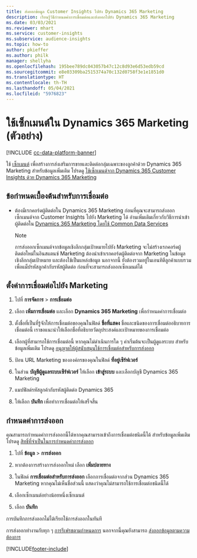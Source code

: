 ```yaml
---
title: ส่งออกข้อมูล Customer Insights ไปยัง Dynamics 365 Marketing
description: เรียนรู้วิธีกำหนดค่าการเชื่อมต่อและส่งออกไปยัง Dynamics 365 Marketing
ms.date: 03/03/2021
ms.reviewer: mhart
ms.service: customer-insights
ms.subservice: audience-insights
ms.topic: how-to
author: pkieffer
ms.author: philk
manager: shellyha
ms.openlocfilehash: 195bee789dc043057b47c12c8d93e6d53edb59cd
ms.sourcegitcommit: e8e03309ba2515374a70c132d0758f3e1e1851d0
ms.translationtype: HT
ms.contentlocale: th-TH
ms.lasthandoff: 05/04/2021
ms.locfileid: "5976823"
---
```

# <a name="use-segments-in-dynamics-365-marketing-preview"></a>ใช้เซ็กเมนต์ใน Dynamics 365 Marketing (ตัวอย่าง)

[!INCLUDE [cc-data-platform-banner](../includes/cc-data-platform-banner.md)]

ใช้ [เซ็กเมนต์](segments.md) เพื่อสร้างการส่งเสริมการขายและติดต่อกลุ่มเฉพาะของลูกค้าด้วย Dynamics 365 Marketing สำหรับข้อมูลเพิ่มเติม โปรดดู [ใช้เซ็กเมนต์จาก Dynamics 365 Customer Insights ด้วย Dynamics 365 Marketing](/dynamics365/marketing/customer-insights-segments)

## <a name="prerequisite-for-a-connection"></a>ข้อกำหนดเบื้องต้นสำหรับการเชื่อมต่อ

- ต้องมีเรกคอร์ดผู้ติดต่อใน Dynamics 365 Marketing ก่อนที่คุณจะสามารถส่งออกเซ็กเมนต์จาก Customer Insights ไปยัง Marketing ได้ อ่านเพิ่มเติมเกี่ยวกับวิธีการนำเข้าผู้ติดต่อใน [Dynamics 365 Marketing โดยใช้ Common Data Services](connect-power-query.md)

  > [!NOTE]
  > การส่งออกเซ็กเมนต์จากข้อมูลเชิงลึกกลุ่มเป้าหมายไปยัง Marketing จะไม่สร้างเรกคอร์ดผู้ติดต่อใหม่ในอินสแตนซ์ Marketing ต้องนำเข้าเรกคอร์ดผู้ติดต่อจาก Marketing ในข้อมูลเชิงลึกกลุ่มเป้าหมาย และต้องใช้เป็นแหล่งข้อมูล นอกจากนี้ ยังต้องรวมอยู่ในเอนทิตีลูกค้าแบบรวมเพื่อแม็ปรหัสลูกค้ากับรหัสผู้ติดต่อ ก่อนที่จะสามารถส่งออกเซ็กเมนต์ได้

## <a name="set-up-connection-to-marketing"></a>ตั้งค่าการเชื่อมต่อไปยัง Marketing

1. ไปที่ **การจัดการ** > **การเชื่อมต่อ**

1. เลือก **เพิ่มการเชื่อมต่อ** และเลือก **Dynamics 365 Marketing** เพื่อกำหนดค่าการเชื่อมต่อ

1. ตั้งชื่อที่เป็นที่รู้จักให้การเชื่อมต่อของคุณในฟิลด์ **ชื่อที่แสดง** ชื่อและชนิดของการเชื่อมต่ออธิบายการเชื่อมต่อนี้ เราขอแนะนำให้เลือกชื่อที่อธิบายวัตถุประสงค์และเป้าหมายของการเชื่อมต่อ

1. เลือกผู้ที่สามารถใช้การเชื่อมต่อนี้ หากคุณไม่ดำเนินการใด ๆ ค่าเริ่มต้นจะเป็นผู้ดูแลระบบ สำหรับข้อมูลเพิ่มเติม โปรดดู [อนุญาตให้ผู้สนับสนุนใช้การเชื่อมต่อสำหรับการส่งออก](connections.md#allow-contributors-to-use-a-connection-for-exports)

1. ป้อน URL Marketing ขององค์กรของคุณในฟิลด์ **ที่อยู่เซิร์ฟเวอร์**

1. ในส่วน **บัญชีผู้ดูแลระบบเซิร์ฟเวอร์** ให้เลือก **เข้าสู่ระบบ** และเลือกบัญชี Dynamics 365 Marketing

1. แมปฟิลด์รหัสลูกค้ากับรหัสผู้ติดต่อ Dynamics 365

1. ให้เลือก **บันทึก** เพื่อทำการเชื่อมต่อให้เสร็จสิ้น 

## <a name="configure-an-export"></a>กำหนดค่าการส่งออก

คุณสามารถกำหนดค่าการส่งออกนี้ได้หากคุณสามารถเข้าถึงการเชื่อมต่อชนิดนี้ได้ สำหรับข้อมูลเพิ่มเติม โปรดดู [สิทธิ์ที่จำเป็นในการกำหนดค่าการส่งออก](export-destinations.md#set-up-a-new-export)

1. ไปที่ **ข้อมูล** > **การส่งออก**

1. หากต้องการสร้างการส่งออกใหม่ เลือก **เพิ่มปลายทาง**

1. ในฟิลด์ **การเชื่อมต่อสำหรับการส่งออก** เลือกการเชื่อมต่อจากส่วน Dynamics 365 Marketing หากคุณไม่เห็นชื่อส่วนนี้ แสดงว่าคุณไม่สามารถใช้การเชื่อมต่อชนิดนี้ได้

1. เลือกเซ็กเมนต์อย่างน้อยหนึ่งเซ็กเมนต์

1. เลือก **บันทึก**

การบันทึกการส่งออกไม่ได้เรียกใช้การส่งออกในทันที

การส่งออกทำงานกับทุก ๆ [การรีเฟรชตามกำหนดการ](system.md#schedule-tab) นอกจากนี้คุณยังสามารถ [ส่งออกข้อมูลตามความต้องการ](export-destinations.md#run-exports-on-demand) 

[!INCLUDE[footer-include](../includes/footer-banner.md)]
